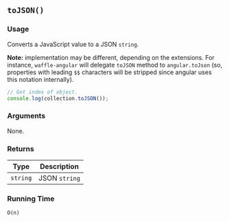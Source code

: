## `toJSON()`

### Usage

Converts a JavaScript value to a JSON `string`.

**Note:** implementation may be different, depending on the extensions. For instance, `waffle-angular` will
delegate `toJSON` method to `angular.toJson` (so, properties with leading `$$` characters will be
stripped since angular uses this notation internally).

```javascript
// Get index of object.
console.log(collection.toJSON());
```

### Arguments

None.

### Returns

| Type       | Description   |
|------------|---------------|
| `string`   | JSON `string` |

### Running Time

`O(n)`
